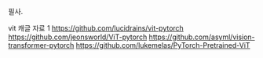 필사.

vit
캐글 자료 1
https://github.com/lucidrains/vit-pytorch
https://github.com/jeonsworld/ViT-pytorch
https://github.com/asyml/vision-transformer-pytorch
https://github.com/lukemelas/PyTorch-Pretrained-ViT
